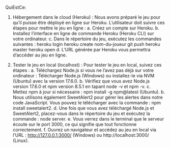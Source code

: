 QuiEstCe:

1) Hébergement dans le cloud (Heroku) :
Nous avons préparé le jeu pour qu’il puisse être déployé en ligne sur Heroku.
L’utilisateur doit suivre ces étapes pour mettre le jeu en ligne : 
a. Créez un compte sur Heroku.
b. Installez l’interface en ligne de commande Heroku (Heroku CLI) sur votre ordinateur.
c. Dans le répertoire du jeu, exécutez les commandes suivantes :     heroku login     heroku create nom-du-joueur     git push heroku master     heroku open
d. L’URL générée par Heroku vous permettra d’accéder au jeu en ligne.

2) Tester le jeu en local (localhost) :
Pour tester le jeu en local, suivez ces étapes :
a. Téléchargez Node.js si vous ne l’avez pas déjà sur votre ordinateur : Télécharger Node.js (Windows) ou installez-le via NVM (Ubuntu) avec la version 17.6.0.
b. Vérifiez que vous avez Node.js version 17.6.0 et npm version 8.5.1 en tapant node -v et npm -v.
c. Mettez npm à jour si nécessaire : npm install -g npm@latest (Ubuntu). b. Nous utilisons également SweetAlert2 pour gérer les alertes dans notre code JavaScript. Vous pouvez le télécharger avec la commande : npm install sweetalert2.
d. Une fois que vous avez téléchargé Node.js et SweetAlert2, placez-vous dans le répertoire du jeu et exécutez la commande : node server.
e. Vous verrez dans le terminal que le serveur écoute sur le port 3000, ce qui signifie que tout fonctionne correctement.
f. Ouvrez un navigateur et accédez au jeu en local via l’URL : http://127.0.0.1:3000/ (Windows) ou http://localhost:3000/ (Linux).
